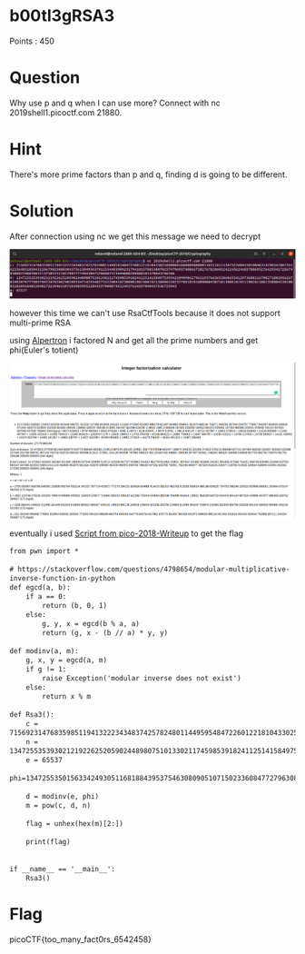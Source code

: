 # b00tl3gRSA3

Points : 450

# Question

Why use p and q when I can use more? Connect with nc 2019shell1.picoctf.com 21880.

# Hint 

There's more prime factors than p and q, finding d is going to be different.

# Solution

After connection using nc we get this message we need to decrypt 

![Screenshot](RSA3nc.png)

however this time we can't use RsaCtfTools because it does not support multi-prime RSA



using [Alpertron](https://www.alpertron.com.ar/ECM.HTM) i factored  N and get all the prime numbers and get phi(Euler's totient)

![Screenshot](primeFactor.png)

eventually i used [Script from pico-2018-Writeup](https://tcode2k16.github.io/blog/posts/picoctf-2018-writeup/cryptography/#super-safe-rsa-3) to get the flag

```
from pwn import *

# https://stackoverflow.com/questions/4798654/modular-multiplicative-inverse-function-in-python
def egcd(a, b):
    if a == 0:
        return (b, 0, 1)
    else:
        g, y, x = egcd(b % a, a)
        return (g, x - (b // a) * y, y)

def modinv(a, m):
    g, x, y = egcd(a, m)
    if g != 1:
        raise Exception('modular inverse does not exist')
    else:
        return x % m

def Rsa3():
    c = 7156923147683598511941322234348374257824801144959548472260122181043302569808456868098080013431161113473226045505904631429034106735162156403185043220679825880304375615049363791253440398923179410157085380702574796957408667182767820605242245624685788695276429341725674930892240839652137502252185799777749430475206807223444608289980591370843296286
    n = 13472553539302121922625205902448980751013302117459853918241125141584975393421090986279611937663653868655412973688116708271801056267834039797779057942597659629028933471424340273522604162308901962488192138896559237789185916090084387581390618195119026158813509845391000528289184852040272639465107183985995228431970008745124937624597090437536725943
    e = 65537
    phi=13472553501563342493051168188439537546308090510715023360847727963083544652953770910650259531807452422482905699242351952459317060754251948708639486210268622762891547647485822532638013611140493645851976561516432676939380454233956972688709789220437062835799742901762095094277187103810136229477134709914835520504638840010991821561272383569920000000    
    
    d = modinv(e, phi)
    m = pow(c, d, n)

    flag = unhex(hex(m)[2:])

    print(flag)


if __name__ == '__main__':
    Rsa3()

```

# Flag
picoCTF{too_many_fact0rs_6542458}


